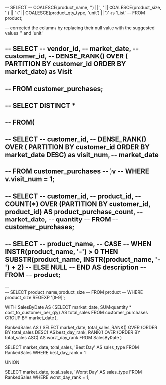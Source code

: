 -- SELECT 
-- COALESCE(product_name, '') || ', ' || COALESCE(product_size, '') || ' (' || COALESCE(product_qty_type, 'unit') || ')' as 'List'
-- FROM product;

-- corrected the columns by replacing their null value with the suggested values '' and 'unit'

-- SELECT 
-- vendor_id,
-- market_date,
-- customer_id,
-- DENSE_RANK() OVER ( PARTITION BY customer_id ORDER BY market_date) as Visit
-- 
-- FROM customer_purchases;
-- 
-- SELECT DISTINCT *
-- 
-- FROM(
-- 
-- 	SELECT 
-- 	customer_id,
-- 	DENSE_RANK() OVER ( PARTITION BY customer_id ORDER BY market_date DESC) as visit_num,
-- 	market_date
-- 
-- 	FROM customer_purchases
-- )v
-- WHERE v.visit_num = 1;
-- 
-- SELECT 
--     customer_id,
--     product_id,
--     COUNT(*) OVER (PARTITION BY customer_id, product_id) AS product_purchase_count,
--     market_date,
--     quantity
-- FROM 
--     customer_purchases;
-- 	
-- SELECT 
--     product_name,
--     CASE 
--         WHEN INSTR(product_name, '-') > 0 THEN SUBSTR(product_name, INSTR(product_name, '-') + 2)
--         ELSE NULL 
--     END AS description
-- FROM 
--     product;
-- 	
-- 	
-- SELECT product_name,product_size
-- FROM product
-- WHERE product_size REGEXP '[0-9]';
	

WITH SalesByDate AS (
    SELECT 
        market_date,
        SUM(quantity * cost_to_customer_per_qty) AS total_sales
    FROM 
        customer_purchases
    GROUP BY 
        market_date
),

RankedSales AS (
    SELECT 
        market_date,
        total_sales,
        RANK() OVER (ORDER BY total_sales DESC) AS best_day_rank,
        RANK() OVER (ORDER BY total_sales ASC) AS worst_day_rank
    FROM 
        SalesByDate
)

SELECT 
    market_date, 
    total_sales, 
    'Best Day' AS sales_type
FROM 
    RankedSales
WHERE 
    best_day_rank = 1

UNION

SELECT 
    market_date, 
    total_sales, 
    'Worst Day' AS sales_type
FROM 
    RankedSales
WHERE 
    worst_day_rank = 1;

